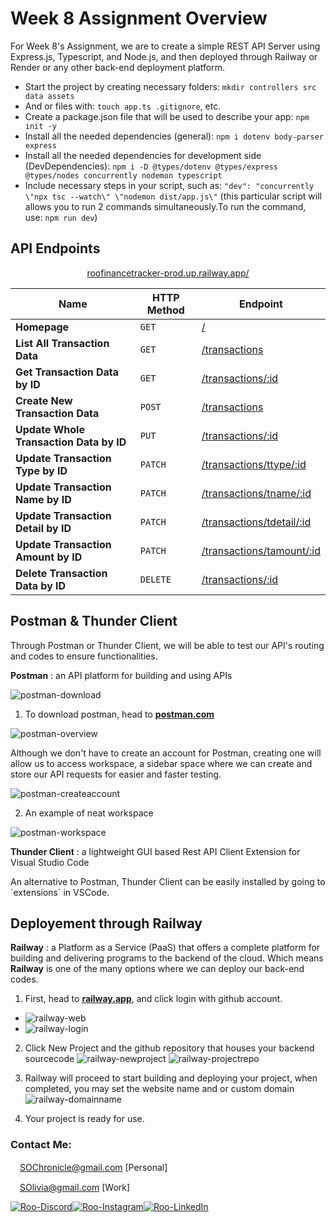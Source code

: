 
# Week 8 Assignment Overview

For Week 8's Assignment, we are to create a simple REST API Server using Express.js, Typescript, and Node.js, and then deployed through Railway or Render or any other back-end deployment platform.

- Start the project by creating necessary folders: `mkdir controllers src data assets`
- And or files with: `touch app.ts .gitignore`, etc.
- Create a package.json file that will be used to describe your app: `npm init -y`
- Install all the needed dependencies (general): `npm i dotenv body-parser express ` 
- Install all the needed dependencies for development side (DevDependencies): `npm i -D @types/dotenv @types/express @types/nodes concurrently nodemon typescript`
- Include necessary steps in your script, such as: `"dev": "concurrently \"npx tsc --watch\" \"nodemon dist/app.js\"` (this particular script will allows you to run 2 commands simultaneously.To run the command, use: `npm run dev`)

## API Endpoints
<p align="center">
<a href="https://roofinancetracker-prod.up.railway.app/">roofinancetracker-prod.up.railway.app/</a>
</p>

<div align="center">

| Name  | HTTP Method | Endpoint | 
| ----------- | ----------- | ----------- |
| **Homepage** | `GET` |[/](https://roofinancetracker-prod.up.railway.app/)
| **List All Transaction Data** | `GET` | [/transactions](https://roofinancetracker-prod.up.railway.app/transactions)
| **Get Transaction Data by ID** | `GET` | [/transactions/:id](https://roofinancetracker-prod.up.railway.app/transactions/1) |
| **Create New Transaction Data** | `POST` | [/transactions](https://roofinancetracker-prod.up.railway.app/transactions) |
| **Update Whole Transaction Data by ID** | `PUT` | [/transactions/:id](https://roofinancetracker-prod.up.railway.app/transactions/1) |
| **Update Transaction Type by ID** | `PATCH` | [/transactions/ttype/:id](https://roofinancetracker-prod.up.railway.app/transactions/1) |
| **Update Transaction Name by ID** | `PATCH` | [/transactions/tname/:id](https://roofinancetracker-prod.up.railway.app/transactions/1) |
| **Update Transaction Detail by ID** | `PATCH` | [/transactions/tdetail/:id](https://roofinancetracker-prod.up.railway.app/transactions/1) |
| **Update Transaction Amount by ID** | `PATCH` | [/transactions/tamount/:id](https://roofinancetracker-prod.up.railway.app/transactions/1) |
| **Delete Transaction Data by ID** | `DELETE` | [/transactions/:id](https://roofinancetracker-prod.up.railway.app/transactions/1) |
</div>

## Postman & Thunder Client

<p>Through Postman or Thunder Client, we will be able to test our API's routing and codes to ensure 
functionalities.</p> 

**Postman** 
: an API platform for building and using APIs

![postman-download](https://raw.githubusercontent.com/RevoU-FSSE-2/week-8-SherinOlivia/main/readmeImgs/postman-download.webp)

1. To download postman, head to [**postman.com**](https://www.postman.com/downloads/)

![postman-overview](https://raw.githubusercontent.com/RevoU-FSSE-2/week-8-SherinOlivia/main/readmeImgs/postman-overview.webp)

<p>Although we don't have to create an account for Postman, creating one will allow us to access workspace, a sidebar space where we can create and store our API requests for easier and faster testing.</p>

![postman-createaccount](https://raw.githubusercontent.com/RevoU-FSSE-2/week-8-SherinOlivia/main/readmeImgs/postman-login.webp)

2. An example of neat workspace

![postman-workspace](https://raw.githubusercontent.com/RevoU-FSSE-2/week-8-SherinOlivia/main/readmeImgs/postman-workspace.webp)

**Thunder Client** 
: a lightweight GUI based Rest API Client Extension for Visual Studio Code

<p> An alternative to Postman, Thunder Client can be easily installed by going to `extensions` in VSCode.</p>

## Deployement through Railway

**Railway** 
: a Platform as a Service (PaaS) that offers a complete platform for building and delivering programs to the backend of the cloud. Which means <strong>Railway</strong> is one of the many options where we can deploy our back-end codes.

1. First, head to [**railway.app**](https://railway.app/), and click login with github account.
- ![railway-web](https://raw.githubusercontent.com/RevoU-FSSE-2/week-8-SherinOlivia/main/readmeImgs/railway-website.webp)
- ![railway-login](https://raw.githubusercontent.com/RevoU-FSSE-2/week-8-SherinOlivia/main/readmeImgs/railway-login.webp)

2. Click New Project and the github repository that houses your backend sourcecode
![railway-newproject](https://raw.githubusercontent.com/RevoU-FSSE-2/week-8-SherinOlivia/main/readmeImgs/railway-newproject.webp)
![railway-projectrepo](https://raw.githubusercontent.com/RevoU-FSSE-2/week-8-SherinOlivia/main/readmeImgs/railway-projectrepo.webp)

3. Railway will proceed to start building and deploying your project, when completed, you may set the website name and or custom domain
![railway-domainname](https://raw.githubusercontent.com/RevoU-FSSE-2/week-8-SherinOlivia/main/readmeImgs/railway-domainname.webp)

4. Your project is ready for use.
### Contact Me:

<img src="https://raw.githubusercontent.com/RevoU-FSSE-2/week-7-SherinOlivia/3dd7cdf0d5c9fc1828f0dfcac8ef2e9c057902be/assets/gmail-icon.svg" width="15px" background-color="none">[SOChronicle@gmail.com](mailto:SOChronicle@gmail.com) [Personal]

<img src="https://raw.githubusercontent.com/RevoU-FSSE-2/week-7-SherinOlivia/3dd7cdf0d5c9fc1828f0dfcac8ef2e9c057902be/assets/gmail-icon.svg" width="15px" background-color="none">[SOlivia@gmail.com](mailto:SOlivia198@gmail.com) [Work]

[![Roo-Discord](https://raw.githubusercontent.com/RevoU-FSSE-2/week-5-SherinOlivia/bddf1eca3ee3ad82db2f228095d01912bf9c3de6/assets/MDimgs/icons8-discord.svg)](https://discord.com/users/shxdxr#7539)[![Roo-Instagram](https://raw.githubusercontent.com/RevoU-FSSE-2/week-5-SherinOlivia/bddf1eca3ee3ad82db2f228095d01912bf9c3de6/assets/MDimgs/icons8-instagram.svg)](https://instagram.com/shxdxr?igshid=MzRlODBiNWFlZA==)[![Roo-LinkedIn](https://raw.githubusercontent.com/RevoU-FSSE-2/week-5-SherinOlivia/bddf1eca3ee3ad82db2f228095d01912bf9c3de6/assets/MDimgs/icons8-linkedin-circled.svg)](https://www.linkedin.com/in/sherin-olivia-07311127a/)
